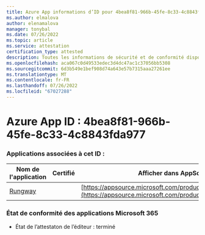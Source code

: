 ```yaml
---
title: Azure App informations d’ID pour 4bea8f81-966b-45fe-8c33-4c8843fda977
ms.author: elmalova
author: elenamalova
manager: tonybal
ms.date: 07/26/2022
ms.topic: article
ms.service: attestation
certification_type: attested
description: Toutes les informations de sécurité et de conformité disponibles pour 4bea8f81-966b-45fe-8c33-4c8843fda977.
ms.openlocfilehash: aca067c0d49533edec3d4dc47ac1c37056bb5308
ms.sourcegitcommit: 6d3b549e1bef908d74a643e57b7315aaa27261ee
ms.translationtype: MT
ms.contentlocale: fr-FR
ms.lasthandoff: 07/26/2022
ms.locfileid: "67027288"
---
```

# <a name="azure-app-id-4bea8f81-966b-45fe-8c33-4c8843fda977"></a>Azure App ID : 4bea8f81-966b-45fe-8c33-4c8843fda977


### <a name="apps-associated-with-this-id"></a>Applications associées à cet ID :
| **Nom de l'application** | **Certifié** | **Afficher dans AppSource** |
|--------------|---------------|-----------------------|
| [Rungway](../forward/WA200004123.md) |  | [https://appsource.microsoft.com/product/office/WA200004123](https://appsource.microsoft.com/product/office/WA200004123) |

### <a name="microsoft-365-app-compliance-status"></a>État de conformité des applications Microsoft 365
- État de l’attestaton de l’éditeur : terminé
